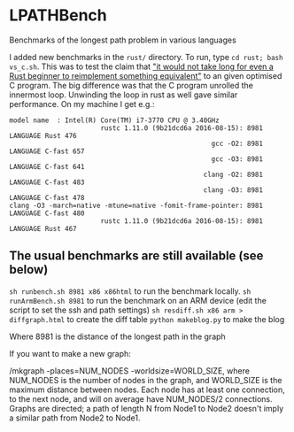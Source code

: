 LPATHBench
==========

Benchmarks of the longest path problem in various languages

I added new benchmarks in the `rust/` directory. To run, type `cd rust; bash vs_c.sh`. This was to test the claim that ["it would not take long for even a Rust beginner to reimplement something equivalent"](https://news.ycombinator.com/item?id=11878759) to an given optimised C program. The big difference was that the C program unrolled the innermost loop. Unwinding the loop in rust as well gave similar performance. On my machine I get e.g.:

    model name	: Intel(R) Core(TM) i7-3770 CPU @ 3.40GHz
                           rustc 1.11.0 (9b21dcd6a 2016-08-15): 8981 LANGUAGE Rust 476
                                                       gcc -O2: 8981 LANGUAGE C-fast 657
                                                       gcc -O3: 8981 LANGUAGE C-fast 641
                                                     clang -O2: 8981 LANGUAGE C-fast 483
                                                     clang -O3: 8981 LANGUAGE C-fast 478
    clang -O3 -march=native -mtune=native -fomit-frame-pointer: 8981 LANGUAGE C-fast 480
                           rustc 1.11.0 (9b21dcd6a 2016-08-15): 8981 LANGUAGE Rust 467

The usual benchmarks are still available (see below)
--

`sh runbench.sh 8981 x86 x86html` to run the benchmark locally.
`sh runArmBench.sh 8981` to run the benchmark on an ARM device (edit the script to set the ssh and path settings)
`sh resdiff.sh x86 arm > diffgraph.html` to create the diff table
`python makeblog.py` to make the blog

Where 8981 is the distance of the longest path in the graph

If you want to make a new graph:

/mkgraph -places=NUM_NODES -worldsize=WORLD_SIZE, where NUM_NODES is the number of nodes in the graph, and WORLD_SIZE is the maximum distance between nodes. Each node has at least one connection, to the next node, and will on average have NUM_NODES/2 connections. Graphs are directed; a path of length N from Node1 to Node2 doesn't imply a similar path from Node2 to Node1.
